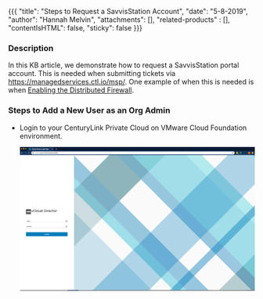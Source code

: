 {{{
  "title": "Steps to Request a SavvisStation Account",
  "date": "5-8-2019",
  "author": "Hannah Melvin",
  "attachments": [],
  "related-products" : [],
  "contentIsHTML": false,
  "sticky": false
}}}

### Description
In this KB article, we demonstrate how to request a SavvisStation portal account. This is needed when submitting tickets via https://managedservices.ctl.io/msp/. One example of when this is needed is when [Enabling the Distributed Firewall](dfw-enabling.md).

### Steps to Add a New User as an Org Admin
* Login to your CenturyLink Private Cloud on VMware Cloud Foundation environment.

  ![Login to CenturyLink Private Cloud on VMware Cloud Foundation](../images/dccf/login-html5.png)
